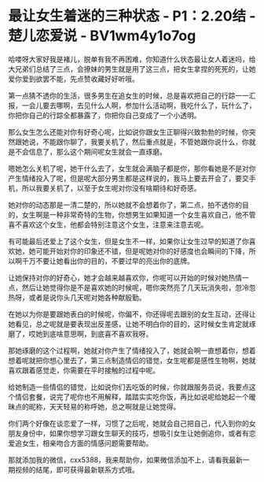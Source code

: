 # 最让女生着迷的三种状态 - P1：2.20结 - 楚儿恋爱说 - BV1wm4y1o7og

哈喽呀大家好我是褚儿，脱单有我不再困难，你知道什么状态最让女人着迷吗，给大兄弟们总结了三点，会撩妹的男生就是用了这三点，把女生拿捏的死死的，让她爱你爱到欲罢不能，先点赞收藏好好听哦。

第一点猜不透你的生活，很多男生在追女生的时候，总是喜欢把自己的行踪一一汇报，一会儿要去哪啊，去见什么人啊，参加什么活动啊，我吃什么了，玩什么了，你把你自己的行踪全都暴露了，你把你自己变成了一个小透明。

那么女生怎么还能对你有好奇心呢，比如说你跟女生正聊得兴致勃勃的时候，你突然跟她说，不能跟你聊了，我要关机了，然后重点就是，不管她跟你说什么，你就是不会信息了，那么这个期间呢女生就会一直琢磨。

嗯她怎么关机了呢，她干什么去了，女生就会满脑子都是你，那你看她是不是对你产生情绪投入了呢，但是呢大部分男生都是这样说的，我马上要去开会了，要交手机，所以我要关机了，以至于女生呢对你没有啥期待和好奇感。

她对你的动态那是一清二楚的，所以她就不会想着你了，第二点，拍不透你的目的，女生啊是一种非常奇特的生物，你想男生如果知道一个女生喜欢自己，他不管喜不喜欢这个女生，他都会特别注意这个女生，注意来注意去呢。

有可能最后还爱上了这个女生，但是女生不一样，如果你让女生过早的知道了你喜欢她，她可能开始对你的印象还不错，但是呢她对你的好感度也会瞬间的下降，所以啊千万不要让她看出你的目的，不要过早的亮出你的底牌。

让她保持对你的好奇心，她才会越来越喜欢你，你呢可以开始的时候对她热情一点，然后让她觉得你是不是喜欢她的时候呢，嗯你突然亮了几天玩消失啦，忽冷忽热呀，或者是说你头几天呢对她各种献殷勤。

在她以为你是要跟她表白的时候呢，你偏不，你还得呢去跟别的女生互动，还得让她看见，总之呢就是要表现出反差感，让她不明白你的目的，这时候女生肯定就琢磨了，哎她到底啥意思啊，到底喜不喜欢我呀。

那她琢磨的这个过程啊，她就对你产生了情绪投入了，她就会啊一直想着你，想着想着呢就把你想心里去了，第三点制造情侣的错觉，女生呢都是感性生物啊，她就喜欢跟着感觉走，你需要在平时接触的过程中呢。

给她制造一些情侣的错觉，比如说你们去吃饭的时候，你就跟服务员说，我要点这个情侣套餐，说完了呢你也不用解释，踏踏实实吃你饭，再比如说呢给她起一个暧昧点的昵称，天天轻易的称呼她，总之啊就是让她觉得。

你们两个好像在谈恋爱了一样，习惯了之后呢，她就会自己把自己，代入到你的女朋友身份中，如果你想学习跟女生聊天的技巧，想吸引女生让她倒追你，或者有恋爱追女生，相亲吻合方面的情感问题需要帮助。

那就添加我的微信，cxx5388，我来帮助你，如果微信添加不上，请看我最新一期视频的结尾，即可获得最新联系方式哦。